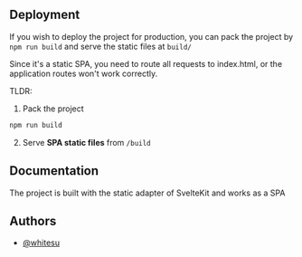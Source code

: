 ## Deployment

If you wish to deploy the project for production, you can pack the project by `npm run build` and serve the static files at `build/`

Since it's a static SPA, you need to route all requests to index.html, or the application routes won't work correctly.

TLDR:

1. Pack the project
```bash
npm run build
```

2. Serve **SPA static files** from `/build`
## Documentation

The project is built with the static adapter of SvelteKit and works
as a SPA
## Authors

- [@whitesu](https://www.github.com/whitedotjsx)

